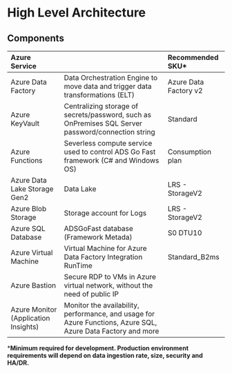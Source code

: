 # High Level Architecture 



## Components

|Azure Service||Recommended SKU*|
|:-------|:-------|:-------|
|Azure Data Factory|Data Orchestration Engine to move data and trigger data transformations (ELT)|Azure Data Factory v2|
|Azure KeyVault|Centralizing storage of secrets/password, such as OnPremises SQL Server password/connection string|Standard|
|Azure Functions|Severless compute service used to control ADS Go Fast framework (C# and Windows OS)|Consumption plan|
|Azure Data Lake Storage Gen2|Data Lake|LRS - StorageV2|
|Azure Blob Storage|Storage account for Logs|LRS - StorageV2|
|Azure SQL Database|ADSGoFast database (Framework Metada) |S0 DTU10|
|Azure Virtual Machine|Virtual Machine for Azure Data Factory Integration RunTime|Standard_B2ms|
|Azure Bastion|Secure RDP to VMs in Azure virtual network, without the need of public IP||
|Azure Monitor (Application Insights)|Monitor the availability, performance, and usage for Azure Functions, Azure SQL, Azure Data Factory and more||

***Minimum required for development. Production environment requirements will depend on data ingestion rate, size, security and HA/DR.**